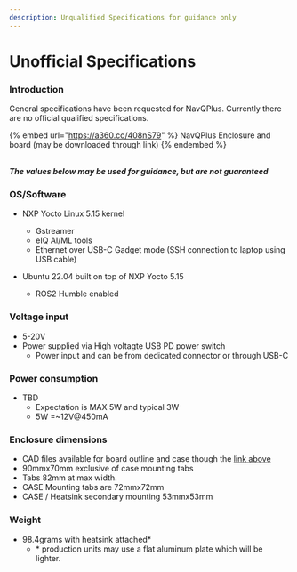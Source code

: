 ```yaml
---
description: Unqualified Specifications for guidance only
---
```


# Unofficial Specifications

### Introduction

General specifications have been requested for NavQPlus. Currently there are no official qualified specifications.&#x20;

{% embed url="https://a360.co/408nS79" %}
NavQPlus Enclosure and board (may be downloaded through link)
{% endembed %}

\
_**The values below may be used for guidance, but are not guaranteed**_

### OS/Software

* NXP Yocto Linux 5.15 kernel
  * Gstreamer
  * eIQ AI/ML tools
  * Ethernet over USB-C Gadget mode (SSH connection to laptop using USB cable)
*   Ubuntu 22.04 built on top of NXP Yocto 5.15

    * ROS2 Humble enabled



### Voltage input&#x20;

* 5-20V&#x20;
* Power supplied via High voltagte USB PD power switch&#x20;
  * Power input and can be from dedicated connector or through USB-C

### Power consumption

* TBD&#x20;
  * Expectation is MAX 5W and typical 3W
  * 5W =\~12V@450mA

### Enclosure dimensions

* CAD files available for board outline and case though the [link above](https://a360.co/408nS79)
* 90mmx70mm exclusive of case mounting tabs
* Tabs 82mm at max width.
* CASE Mounting tabs are 72mmx72mm
* CASE / Heatsink secondary mounting 53mmx53mm&#x20;

### Weight

* 98.4grams with heatsink attached\*
  * \* production units may use a flat aluminum plate which will be lighter.


